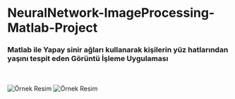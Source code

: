 # NeuralNetwork-ImageProcessing-Matlab-Project
<h3>Matlab ile Yapay sinir ağları kullanarak kişilerin yüz hatlarından yaşını tespit eden Görüntü İşleme Uygulaması</h1>
<br>
<br>
<img src="https://www.perkotek.com/pics/content/yuz-tanima-sistemi-magic-face.jpg" alt="Örnek Resim"/>
<img src="https://www.shaip.com/wp-content/uploads/2022/05/Blog_What-is-AI-Image-Recognition-1.jpg" alt="Örnek Resim"/>
